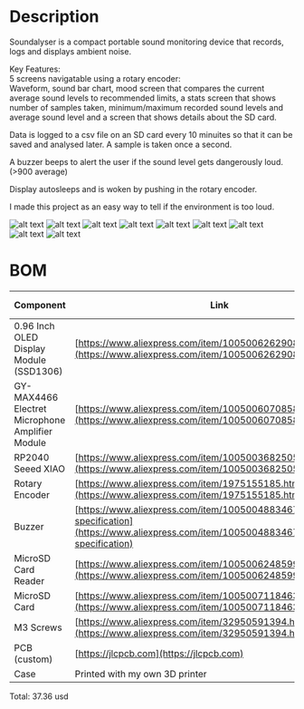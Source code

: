 # Description  
Soundalyser is a compact portable sound monitoring device that records, logs and displays ambient noise.  

Key Features:  
5 screens navigatable using a rotary encoder:  
Waveform, sound bar chart, mood screen that compares the current average sound levels to recommended limits, a stats screen that shows number of samples taken, minimum/maximum recorded sound levels and average sound level and a screen that shows details about the SD card.

Data is logged to a csv file on an SD card every 10 minuites so that it can be saved and analysed later. A sample is taken once a second.

A buzzer beeps to alert the user if the sound level gets dangerously loud. (>900 average)

Display autosleeps and is woken by pushing in the rotary encoder.  

I made this project as an easy way to tell if the environment is too loud.

![alt text](Images/image-11.png)
![alt text](Images/image-9.png)
![alt text](Images/image.png)
![alt text](Images/image-1.png)
![alt text](Images/image-2.png)
![alt text](Images/image-3.png)
![alt text](Images/image-6.png)
![alt text](Images/image-4.png)
![alt text](Images/image-5.png)

# BOM 
| Component                                       | Link                                                                                                                                               | Price (USD) |
| ----------------------------------------------- | -------------------------------------------------------------------------------------------------------------------------------------------------- | ----------- |
| 0.96 Inch OLED Display Module (SSD1306)         | [https://www.aliexpress.com/item/1005006262908701.html](https://www.aliexpress.com/item/1005006262908701.html)                                     | 3.51        |
| GY-MAX4466 Electret Microphone Amplifier Module | [https://www.aliexpress.com/item/1005006070858246.html](https://www.aliexpress.com/item/1005006070858246.html)                                     | 3.92        |
| RP2040 Seeed XIAO                               | [https://www.aliexpress.com/item/1005003682505451.html](https://www.aliexpress.com/item/1005003682505451.html)                                     | 12.11       |
| Rotary Encoder                                  | [https://www.aliexpress.com/item/1975155185.html](https://www.aliexpress.com/item/1975155185.html)                                                 | 3.62        |
| Buzzer                                          | [https://www.aliexpress.com/item/1005004883467830.html#nav-specification](https://www.aliexpress.com/item/1005004883467830.html#nav-specification) | 3.43        |
| MicroSD Card Reader                             | [https://www.aliexpress.com/item/1005006248599786.html](https://www.aliexpress.com/item/1005006248599786.html)                                     | 2.39        |
| MicroSD Card                                    | [https://www.aliexpress.com/item/1005007118463161.html](https://www.aliexpress.com/item/1005007118463161.html)                                     | 1.99        |
| M3 Screws                                       | [https://www.aliexpress.com/item/32950591394.html](https://www.aliexpress.com/item/32950591394.html)                                               | 4.89        |
| PCB (custom)                                    | [https://jlcpcb.com](https://jlcpcb.com)                                                                                                           | 1.50        |
| Case                                            | Printed with my own 3D printer                                                                                                                     | 0.00        |
 Total: 37.36 usd
